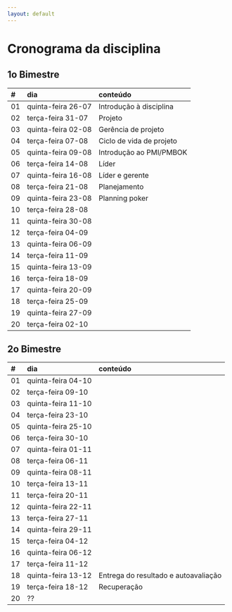 ```yaml
---
layout: default
---
```



# [](#header-1) Cronograma da disciplina

## [](#header-2) 1o Bimestre

| \# | dia | conteúdo |
| :--- | :--- | :--- |
| 01 | quinta-feira 26-07 | Introdução à disciplina |
| 02 | terça-feira  31-07 | Projeto |
| 03 | quinta-feira 02-08 | Gerência de projeto |
| 04 | terça-feira  07-08 | Ciclo de vida de projeto |
| 05 | quinta-feira 09-08 | Introdução ao PMI/PMBOK |
| 06 | terça-feira  14-08 | Líder |
| 07 | quinta-feira 16-08 | Líder e gerente |
| 08 | terça-feira  21-08 | Planejamento |
| 09 | quinta-feira 23-08 | Planning poker |
| 10 | terça-feira  28-08 |  |
| 11 | quinta-feira 30-08 |  |
| 12 | terça-feira  04-09 |  |
| 13 | quinta-feira 06-09 |  |
| 14 | terça-feira  11-09 |  |
| 15 | quinta-feira 13-09 |  |
| 16 | terça-feira  18-09 |  |
| 17 | quinta-feira 20-09 |  |
| 18 | terça-feira  25-09 |  |
| 19 | quinta-feira 27-09 |  |
| 20 | terça-feira  02-10 |  |


## [](#header-2) 2o Bimestre

| \# | dia | conteúdo |
| :--- | :--- | :--- |
| 01 | quinta-feira 04-10 |  |
| 02 | terça-feira  09-10 |  |
| 03 | quinta-feira 11-10 |  |
| 04 | terça-feira  23-10 |  |
| 05 | quinta-feira 25-10 |  |
| 06 | terça-feira  30-10 |  |
| 07 | quinta-feira 01-11 |  |
| 08 | terça-feira  06-11 |  |
| 09 | quinta-feira 08-11 |  |
| 10 | terça-feira  13-11 |  |
| 11 | terça-feira  20-11 |  |
| 12 | quinta-feira 22-11 |  |
| 13 | terça-feira  27-11 |  |
| 14 | quinta-feira 29-11 |  |
| 15 | terça-feira  04-12 |  |
| 16 | quinta-feira 06-12 |  |
| 17 | terça-feira  11-12 |  |
| 18 | quinta-feira 13-12 | Entrega do resultado e autoavaliação |
| 19 | terça-feira  18-12 | Recuperação |
| 20 | ?? |  |

